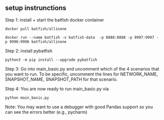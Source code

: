 ## setup instrunctions ##

Step 1: install + start the batfish docker container

```
docker pull batfish/allinone

docker run --name batfish -v batfish-data  -p 8888:8888 -p 9997:9997 -p 9996:9996 batfish/allinone
```

Step 2: install pybatfish 
```
python3 -m pip install --upgrade pybatfish
```

Step 3: Go into main_basic.py and uncomment which of the 4 scenarios that you want to run. To be specific, uncomment the lines
for NETWORK_NAME, SNAPSHOT_NAME, SNAPSHOT_PATH for that scenario.

Step 4: You are now ready to run main_basic.py via

```
python main_basic.py
```
Note: You may want to use a debugger with good Pandas support so you can see the errors better (e.g., pycharm)